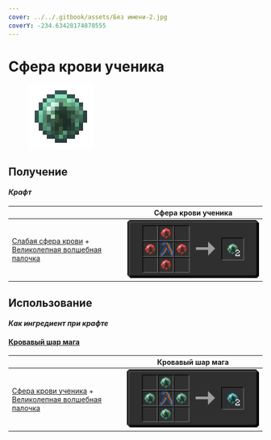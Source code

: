 ```yaml
---
cover: ../../.gitbook/assets/Без имени-2.jpg
coverY: -234.63428174878555
---
```


# Сфера крови ученика

<figure><img src="../../.gitbook/assets/apprenticebloodorb_128.png" alt=""><figcaption></figcaption></figure>

## Получение

#### _Крафт_

|                                                                                                                             |  Сфера крови ученика                              |
| --------------------------------------------------------------------------------------------------------------------------- | ------------------------------------------------- |
| <p><a href="weakbloodorb.md">Слабая сфера крови</a> +<br><a href="divining_rod_3.md">Великолепная волшебная палочка</a></p> | ![](../../.gitbook/assets/apprenticebloodorb.png) |

## Использование

#### _Как ингредиент при крафте_

#### [Кровавый шар мага](magicianbloodorb.md)

|                                                                                                                                    |  Кровавый шар мага                              |
| ---------------------------------------------------------------------------------------------------------------------------------- | ----------------------------------------------- |
| <p><a href="apprenticebloodorb.md">Сфера крови ученика</a> +<br><a href="divining_rod_3.md">Великолепная волшебная палочка</a></p> | ![](../../.gitbook/assets/magicianbloodorb.png) |

